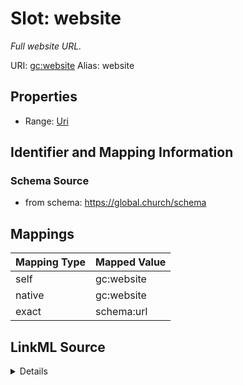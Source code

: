 

# Slot: website 


_Full website URL._





URI: [gc:website](https://global.church/schema/website)
Alias: website

<!-- no inheritance hierarchy -->







## Properties

* Range: [Uri](Uri.md)




## Identifier and Mapping Information






### Schema Source


* from schema: https://global.church/schema




## Mappings

| Mapping Type | Mapped Value |
| ---  | ---  |
| self | gc:website |
| native | gc:website |
| exact | schema:url |




## LinkML Source

<details>
```yaml
name: website
description: Full website URL.
from_schema: https://global.church/schema
exact_mappings:
- schema:url
rank: 1000
alias: website
range: uri

```
</details>